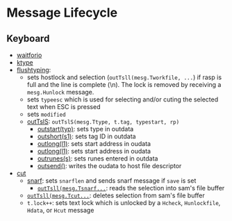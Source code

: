 # Message Lifecycle

## Keyboard
- [waitforio](../cmd/samterm/io.go:85)
- [ktype](../cmd/samterm/main.go:577)
- [flushtyping](../cmd/samterm/main.go:483): 
  - sets hostlock and selection (`outTsll(mesg.Tworkfile, ...`) if rasp is full and the line is complete (\n). The lock is removed by receiving a `mesg.Hunlock` message.
  - sets `typeesc` which is used for selecting and/or cuting the selected text when ESC is pressed
  - sets `modified`
  - [outTslS](../cmd/samterm/mesg.go:457): `outTslS(mesg.Ttype, t.tag, typestart, rp)`
    - [outstart(typ)](../cmd/samterm/mesg.go:473): sets type in outdata
    - [outshort(s1)](../cmd/samterm/mesg.go:484): sets tag ID in outdata
    - [outlong(l1)](../cmd/samterm/mesg.go:489): sets start address in oudata
    - [outlong(l1)](../cmd/samterm/mesg.go:489): sets start address in oudata
    - [outrunes(s)](../cmd/samterm/mesg.go:478): sets runes entered in outdata
    - [outsend()](../cmd/samterm/mesg.go:478): writes the oudata to host file descriptor
- [cut](../cmd/samterm/main.go:330)
  - [snarf](../cmd/samterm/main.go:322): sets `snarflen` and sends snarf message if `save` is set
    - [`outTsll(mesg.Tsnarf...`](../cmd/samterm/mesg.go:429): reads the selection into sam's file buffer
  - [`outTsll(mesg.Tcut...`](cmd/samterm/mesg.go:429): deletes selection from sam's file buffer
  - `t.lock++`: sets text lock which is unlocked by a `Hcheck`, `Hunlockfile`, `Hdata`, or `Hcut` message